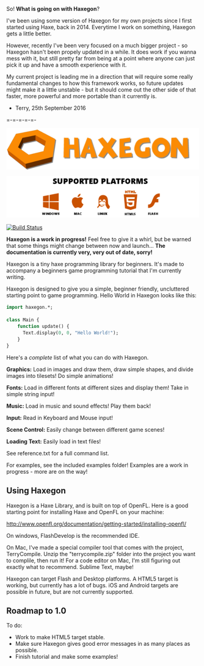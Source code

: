 So! **What is going on with Haxegon**?

I've been using some version of Haxegon for my own projects since I first started using Haxe, back in 2014. Everytime I work on something, Haxegon gets a little better.

However, recently I've been very focused on a much bigger project - so Haxegon hasn't been propely updated in a while. It does work if you wanna mess with it, but still pretty far from being at a point where anyone can just pick it up and have a smooth experience with it. 

My current project is leading me in a direction that will require some really fundamental changes to how this framework works, so future updates might make it a little unstable - but it should come out the other side of that faster, more powerful and more portable than it currently is.

- Terry, 25th September 2016

=-=-=-=-=-

<p align="center"><img src="haxegon.png"/></p>
<p align="center"><img src="supportedplatforms.png"/></p>

[![Build Status](https://travis-ci.org/TerryCavanagh/haxegon.svg?branch=master)](https://travis-ci.org/TerryCavanagh/haxegon)

**Haxegon is a work in progress!** Feel free to give it a whirl, but be warned that some things might change between now and launch... **The documentation is currently very, very out of date, sorry!**

Haxegon is a tiny haxe programming library for beginners. It's made to accompany a beginners game programming tutorial that I'm currently writing.

Haxegon is designed to give you a simple, beginner friendly, uncluttered starting point to game programming. Hello World in Haxegon looks like this:

```haxe
import haxegon.*;

class Main {
	function update() {
	  Text.display(0, 0, "Hello World!");
	}
}
``` 

Here's a *complete* list of what you can do with Haxegon.

**Graphics:** 
Load in images and draw them, draw simple shapes, and divide images into tilesets! Do simple animations!

**Fonts:**
Load in different fonts at different sizes and display them! Take in simple string input!

**Music:**
Load in music and sound effects! Play them back!

**Input:**
Read in Keyboard and Mouse input!

**Scene Control:**
Easily change between different game scenes!

**Loading Text:**
Easily load in text files!

See reference.txt for a full command list.

For examples, see the included examples folder! Examples are a work in progress - more are on the way!

## Using Haxegon

Haxegon is a Haxe Library, and is built on top of OpenFL. Here is a good starting point for installing Haxe and OpenFL on your machine:

http://www.openfl.org/documentation/getting-started/installing-openfl/

On windows, FlashDevelop is the recommended IDE. 

On Mac, I've made a special compiler tool that comes with the project, TerryCompile. Unzip the "terrycompile.zip" folder into the project you want to complile, then run it! For a code editor on Mac, I'm still figuring out exactly what to recommend. Sublime Text, maybe!

Haxegon can target Flash and Desktop platforms. A HTML5 target is working, but currently has a lot of bugs. iOS and Android targets are possible in future, but are not currently supported.

## Roadmap to 1.0

To do:
 - Work to make HTML5 target stable.
 - Make sure Haxegon gives good error messages in as many places as possible.
 - Finish tutorial and make some examples!

